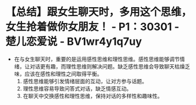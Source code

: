 # 【总结】跟女生聊天时，多用这个思维，女生抢着做你女朋友！ - P1：30301 - 楚儿恋爱说 - BV1wr4y1q7uy

-   在与女生聊天时，重要的是运用感性思维和理性思维。感性思维能够调节情绪，让对话更有趣，而理性思维则解决问题。缺乏感性思维会导致聊天枯燥乏味，应该在感性和理性之间取得平衡。
    1.  感性思维能够引发情绪层面的互动，让对方参与话题。
    2.  理性思维容易导致问答式对话，缺乏情感互动。
    3.  在聊天中交换感性和理性思维，保持对话的多样性和趣味性。